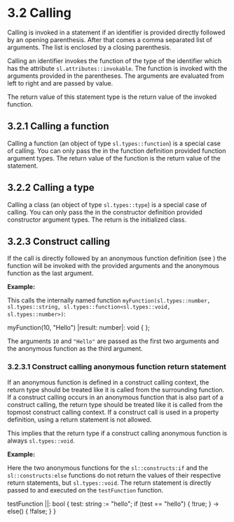 # 3.2 Calling

<code-block lang="BNF" src="definitions.bnf" include-lines="10" />

Calling is invoked in a statement if an identifier is provided directly followed by an opening parenthesis. After that comes a comma separated list of arguments. The list is enclosed by a closing parenthesis.

Calling an identifier invokes the function of the type of the identifier which has the attribute `sl.attributes::invokable`. The function is invoked with the arguments provided in the parentheses. The arguments are evaluated from left to right and are passed by value.

The return value of this statement type is the return value of the invoked function.

## 3.2.1 Calling a function

Calling a function (an object of type `sl.types::function`) is a special case of calling. You can only pass the in the function definition provided function argument types. The return value of the function is the return value of the statement.

## 3.2.2 Calling a type

Calling a class (an object of type `sl.types::type`) is a special case of calling. You can only pass the in the constructor definition provided constructor argument types. The return is the initialized class.

## 3.2.3 Construct calling

If the call is directly followed by an anonymous function definition (see [](3-9-Anonymous-functions.md)) the function will be invoked with the provided arguments and the anonymous function as the last argument.

**Example:**

This calls the internally named function `myFunction(sl.types::number, sl.types::string, sl.types::function<sl.types::void, sl.types::number>)`:

<code-block>
myFunction(10, "Hello") |result: number|: void { };
</code-block>

The arguments `10` and `"Hello"` are passed as the first two arguments and the anonymous function as the third argument.

### 3.2.3.1 Construct calling anonymous function return statement

If an anonymous function is defined in a construct calling context, the return type should be treated like it is called from the surrounding function.
If a construct calling occurs in an anonymous function that is also part of a construct calling, the return type should be treated like it is called from the topmost construct calling context.
If a construct call is used in a property definition, using a return statement is not allowed.

This implies that the return type if a construct calling anonymous function is always `sl.types::void`.

**Example:**

Here the two anonymous functions for the `sl::constructs:if` and the `sl::constructs:else` functions do not return the values of their respective return statements, but `sl.types::void`. The return statement is directly passed to and executed on the `testFunction` function.

<code-block lang="plain text">
    testFunction ||: bool {
        test: string := "hello";
        if (test == "hello") {
            !true;
        } -> else() {
            !false;
        }
    }
</code-block>
